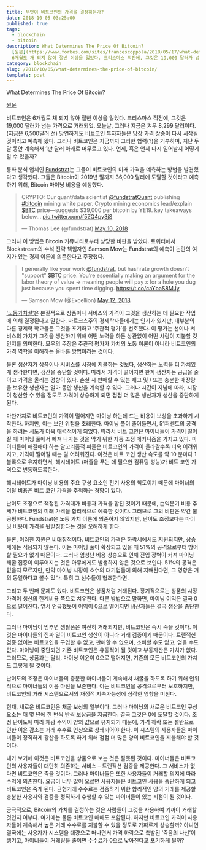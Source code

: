 ```yaml
---
title: 무엇이 비트코인의 가격을 결정하는가?
date: 2018-10-05 03:25:00
published: true
tags:
  - blockchain
  - bitcoin
description: What Determines The Price Of Bitcoin?
  [원문](https://www.forbes.com/sites/francescoppola/2018/05/17/what-determines-the-price-of-bitcoin)  비트코인은
  6개월도 채 되지 않아 절반 이상을 잃었다. 크리스마스 직전에, 그것은 19,000 달러가 넘는 가격...
category: blockchain
slug: /2018/10/05/what-determines-the-price-of-bitcoin/
template: post
---
```


What Determines The Price Of Bitcoin?

[원문](https://www.forbes.com/sites/francescoppola/2018/05/17/what-determines-the-price-of-bitcoin)

비트코인은 6개월도 채 되지 않아 절반 이상을 잃었다. 크리스마스 직전에, 그것은 19,000 달러가 넘는 가격으로 거래되었. 오늘날, 그러나 지금은 겨우 8,299 달러이다. (지금은 6,500달러 선) 당연하게도 비트코인 투자자들은 당장 가격 상승이 다시 시작될 것이라고 예측해 왔다. 그러나 비트코인은 지금까지 그러한 협력(?)을 거부하며, 지난 두 달 동안 계속해서 1만 달러 아래로 머무르고 있다. 언제, 혹은 언제 다시 일어날지 어떻게 알 수 있을까?

통화 분석 업체인 [Fundstrat](https://www.fundstrat.com/)는 그들이 비트코인의 미래 가격을 예측하는 방법을 발견했다고 생각했다. 그들은 Bitcoin이 2019년 말까지 36,000 달러에 도달할 것이라고 예측하기 위해, Bitcoin 마이닝 비용을 예상했다.

<div class="jekyll-twitter-plugin"><blockquote class="twitter-tweet"><p lang="en" dir="ltr">CRYPTO: Our quant/data scientist <a href="https://twitter.com/fundstratQuant?ref_src=twsrc%5Etfw">@fundstratQuant</a> publishing <a href="https://twitter.com/hashtag/bitcoin?src=hash&amp;ref_src=twsrc%5Etfw">#bitcoin</a> mining white paper. Crypto mining economics lead/explain <a href="https://twitter.com/search?q=%24BTC&amp;src=ctag&amp;ref_src=twsrc%5Etfw">$BTC</a> price—suggests $39,000 per bitcoin by YE19. key takeaways below... <a href="https://t.co/f5ZQ4py3jS">pic.twitter.com/f5ZQ4py3jS</a></p>&mdash; Thomas Lee (@fundstrat) <a href="https://twitter.com/fundstrat/status/994566148007055361?ref_src=twsrc%5Etfw">May 10, 2018</a></blockquote>
<script async="" src="https://platform.twitter.com/widgets.js" charset="utf-8"></script>
</div>

그러나 이 방법은 Bitcoin 커뮤니티로부터 상당한 비판을 받았다. 트위터에서 Blockstream의 수석 전략 책임자인 Samson Mow는 Fundstrat의 예측이 논란의 여지가 있는 경제 이론에 의존한다고 주장했다.

<div class="jekyll-twitter-plugin"><blockquote class="twitter-tweet"><p lang="en" dir="ltr">I generally like your work <a href="https://twitter.com/fundstrat?ref_src=twsrc%5Etfw">@fundstrat</a>, but hashrate growth doesn’t "support" <a href="https://twitter.com/search?q=%24BTC&amp;src=ctag&amp;ref_src=twsrc%5Etfw">$BTC</a> price. You’re essentially making an argument for the labor theory of value -&gt; meaning people will pay x for a hole you dug just because you spent time digging. <a href="https://t.co/caYbaS8MJy">https://t.co/caYbaS8MJy</a></p>&mdash; Samson Mow (@Excellion) <a href="https://twitter.com/Excellion/status/995178042443141120?ref_src=twsrc%5Etfw">May 12, 2018</a></blockquote>
<script async="" src="https://platform.twitter.com/widgets.js" charset="utf-8"></script>
</div>

[‘노동가치설’](https://terms.naver.com/entry.nhn?docId=1076599&cid=40942&categoryId=31846)은 본질적으로 상품이나 서비스의 가격이 그것을 생산하는 데 필요한 작업에 의해 결정된다고 말한다. 마르크스주의 경제학자들에게는 인기가 있지만, 대부분의 다른 경제학 학교들은 그것을 포기하고 ‘주관적 평가’를 선호했다. 이 평가는 선이나 서비스의 가치가 그것을 생산하기 위해 어떤 노력을 하든 상관없이 어떤 사람이 지불할 것인지를 의미한다. 모우의 주장은 주관적 평가가 가치의 노동 이론이 아니라 비트코인의 가격 역학을 이해하는 올바른 방법이라는 것이다.

물론 생산자가 상품이나 서비스를 시장에 지불하는 것보다, 생산하는 노력을 더 가치있게 생각한다면, 생산을 중단할 것이다. 따라서 가격이 떨어지면 한계 생산자는 공급을 줄이고 가격을 올리는 경향이 있다. 손실 시 판매할 수 있는 재고 및 / 또는 충분한 매장량을 보유한 생산자는 얼마 동안 생산을 계속할 수 있다. 그러나 시간이 지남에 따라, 시장이 청산할 수 있을 정도로 가격이 상승하게 되면 점점 더 많은 생산자가 생산을 중단하게 된다.

마찬가지로 비트코인의 가격이 떨어지면 마이닝 하는데 드는 비용이 보상을 초과하기 시작한다. 하지만, 이는 보안 위험을 초래한다. 마이닝 풀이 줄어들면서, 51퍼센트의 공격을 하려는 시도가 더욱 매력적이게 되었다. 따라서 비트 코인은 마이너들이 가격이 떨어질 때 마이닝 풀에서 빠져 나가는 것을 막기 위한 자동 조정 메커니즘을 가지고 있다. 마이너들이 해결해야 하는 알고리즘적 퍼즐은 비트코인의 가격이 올라갈수록 더욱 어려워지고, 가격이 떨어질 때는 덜 어려워진다. 이것은 비트 코인 생산 속도를 약 10 분마다 1 블록으로 유지하면서, 해시레이트 (퍼즐을 푸는 데 필요한 컴퓨팅 성능)가 비트 코인 가격으로 변동하도록한다.

해시레이트가 마이닝 비용의 주요 구성 요소인 전기 사용의 척도이기 때문에 마이너의 이탈 비용은 비트 코인 가격을 추적하는 경향이 있다.

난이도 조정으로 책정된 가격대가 비용과 가격을 합친 것이기 때문에, 손익분기 비용 추세가 비트코인의 미래 가격을 합리적으로 예측한 것이다. 그러므로 그의 비판은 약간 불공평하다. Fundstrat은 노동 가치 이론에 의존하지 않았지만, 난이도 조정보다는 마이닝 비용이 가격을 뒷받침한다는 것을 오해하게 한다.

물론, 이러한 지원은 비대칭적이다. 비트코인의 가격은 하락세에서도 지원되지만, 상승세에는 적용되지 않는다. 이는 마이닝 풀이 확장되고 있을 때 51%의 공격으로부터 방어할 필요가 없기 때문이다. 그러나 엄청난 비용 상승으로 인해 진입 장벽이 커져 마이닝 채굴 집중이 이루어지는 것은 아무에게도 발생하지 않은 것으로 보인다. 51%의 공격은 없을지 모르지만, 만약 마이닝 시장이 소수의 대기업들에 의해 지배된다면, 그 영향은 거의 동일하다고 볼수 있다. 특히 그 선수들이 협조한다면.

그리고 두 번째 문제도 있다. 비트코인은 상품처럼 거래된다. 장기적으로는 상품의 시장가격이 생산의 한계비용 쪽으로 치우친다. 다른 방법으로 말하면, 마이닝 이익은 결국 0으로 떨어진다. 앞서 언급했듯이 이익이 0으로 떨어지면 생산자들은 결국 생산을 중단한다.

그러나 마이닝이 멈추면 생필품은 여전히 거래되지만, 비트코인은 즉시 죽을 것이다. 이것은 마이너들의 진짜 일이 비트코인 생산이 아니라 거래 검증이기 때문이다. 트랜잭션 검증 없이는 비트코인을 구입할 수 없고, 판매할 수 없으며, 소비할 수도 없고, 얻을 수도 없다. 마이닝이 중단되면 기존 비트코인은 유동적이 될 것이고 부동자산은 가치가 없다. 그러므로, 상품과는 달리, 마이닝 이윤이 0으로 떨어지면, 기존의 모든 비트코인의 가치도 그렇게 될 것이다.

난이도의 조정은 마이너들의 충분한 마이너들이 계속해서 채굴을 하도록 하기 위해 인위적으로 마이너들의 이윤 마진을 보존한다. 이는 비트코인을 공격으로부터 보호하지만, 비트코인의 거래 시스템으로서의 재정적 지속가능성에 심각한 영향을 미친다.

현재, 새로운 비트코인은 채굴 보상의 일부이다. 그러나 마이닝의 새로운 비트코인 구성요소는 매 몇 년에 한 번씩 반씩 보상금을 지급한다. 결국 그것은 0에 도달할 것이다. 조정 난이도에 따라 채광 수익이 양의 값으로 유지되기 때문에, 가격 하락 또는 절반으로 인한 이윤 감소는 거래 수수료 인상으로 상쇄되어야 한다. 이 시스템의 사용자들은 마이너들이 정직하게 광산을 하도록 하기 위해 점점 더 많은 양의 비트코인을 지불해야 할 것이다.

내가 보기에 이것은 비트코인을 상품으로 보는 것은 잘못된 것이다. 마이너들은 비트코인의 사용자들이 대단히 의존하는 서비스 – 트랜잭션 검증을 제공한다. 그 서비스가 없다면 비트코인은 죽을 것이다. 그러나 마이너들은 또한 사용자들이 거래할 의지에 따라 수익에 의존한다. 요금이 너무 많이 오르면 사용자들은 비트코인 사용을 중단하게 되고 비트코인은 죽게 된다. 균형거래 수수료는 검증하기 위한 합리적인 양의 거래를 제공할 충분한 사용자와 검증을 정직하게 수행할 수 있는 마이너들이 있는 지점이 될 것이다.

궁극적으로, Bitcoin의 가치를 결정하는 것은 사람들이 그것을 사용하여 기꺼이 거래할 것인지 여부다. 여기에는 물론 비트코인 매매도 포함된다. 하지만 비트코인 가격이 사용자들이 계속해서 높은 거래 수수료를 지불할 수 있을 정도로 가파르게 상승할까? 아니면 결국에는 사용자가 시스템을 대량으로 떠나면서 가격 하락으로 촉발된 ‘죽음의 나선’이 생기고, 마이너들이 거래량을 줄이면 수수료가 0으로 낮아진다고 포기하게 될까?
